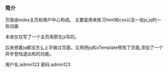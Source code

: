 ### 简介

页面由index主页和用户中心构成。
主要是用来练习html和css以及一些js,jq的一些动画

本来仅仅写了一个主页用原生js写的。

后来想着jq都没怎么上手做过页面，又用把jq和xTemplate修改了页面,添加了一个异步登陆退出和的功能。


用户名:admin123 
密码:admin123